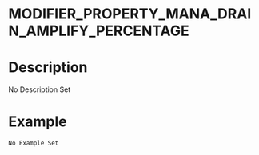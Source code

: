 # MODIFIER_PROPERTY_MANA_DRAIN_AMPLIFY_PERCENTAGE
# Description
No Description Set
# Example
```No Example Set```